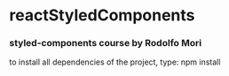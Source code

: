 # reactStyledComponents

### styled-components course by Rodolfo Mori

to install all dependencies of the project, type: npm install 
